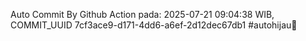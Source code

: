 Auto Commit By Github Action pada: 2025-07-21 09:04:38 WIB, COMMIT_UUID 7cf3ace9-d171-4dd6-a6ef-2d12dec67db1 #autohijau🗿
